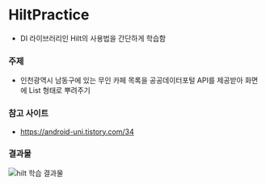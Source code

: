 # HiltPractice
  * DI 라이브러리인 Hilt의 사용법을 간단하게 학습함
### 주제
  * 인천광역시 남동구에 있는 무인 카페 목록을 공공데이터포털 API를 제공받아 화면에 List 형태로 뿌려주기
### 참고 사이트
  * https://android-uni.tistory.com/34
  
### 결과물
![hilt 학습 결과물](https://user-images.githubusercontent.com/45986958/194868832-cf2152e2-c72c-4009-a032-73d1896be057.png)
